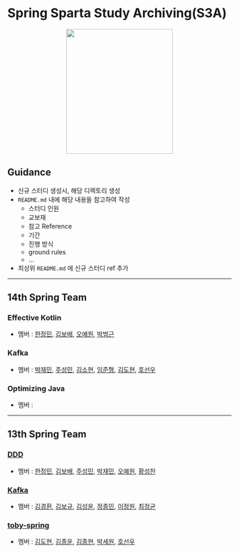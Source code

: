 # Spring Sparta Study Archiving(S3A)
<p align="center">
 <img src=https://user-images.githubusercontent.com/27190617/221197459-301cee58-0ec6-4d33-a8ba-63803852d6e0.png width=240 height=280/>
</p>

## Guidance
- 신규 스터디 생성시, 해당 디렉토리 생성 
- `README.md` 내에 해당 내용들 참고하여 작성 
  - 스터디 인원 
  - 교보재 
  - 참고 Reference 
  - 기간 
  - 진행 방식 
  - ground rules 
  - ... 
- 최상위 `README.md` 에 신규 스터디 ref 추가

---

## 14th Spring Team

### Effective Kotlin
- 멤버 : [한정민](https://github.com/xonmin), [김보배](https://github.com/KimDoubleB), [오예원](https://github.com/yaeoni), [박범근](https://github.com/bbeomgeun)

### Kafka
- 멤버 : [박재민](https://github.com/mkSpace), [주성민](https://github.com/god9599), [김소현](), [임준형](https://github.com/toychip), [김도현](https://github.com/K-Diger), [호선우](https://github.com/hocaron)

### Optimizing Java
- 멤버 : 

--- 
## 13th Spring Team 

### [DDD](https://github.com/mash-up-kr/S3A/tree/master/13th_DDD)
- 멤버 : [한정민](https://github.com/xonmin), [김보배](https://github.com/KimDoubleB), [주성민](https://github.com/god9599), [박재민](https://github.com/mkSpace), [오예원](https://github.com/yaeoni), [황성찬](https://github.com/plzprayme)
### [Kafka](https://github.com/mash-up-kr/S3A/tree/master/13th_kafka)
- 멤버 : [김경환](https://github.com/kh0712), [김보규](https://github.com/bohub12), [김성윤](https://github.com/SeongYunKim), [정종민](https://github.com/alertjjm), [이정원](https://github.com/lee-garden), [최정균](https://github.com/wjdrbs96)
### [toby-spring](https://github.com/mash-up-kr/S3A/tree/master/13th_toby-spring)
- 멤버 : [김도현](https://github.com/K-Diger), [김종윤](https://github.com/jongnan), [김종현](https://github.com/KJongHyun), [박세원](https://github.com/sw-develop), [호선우](https://github.com/hocaron)
